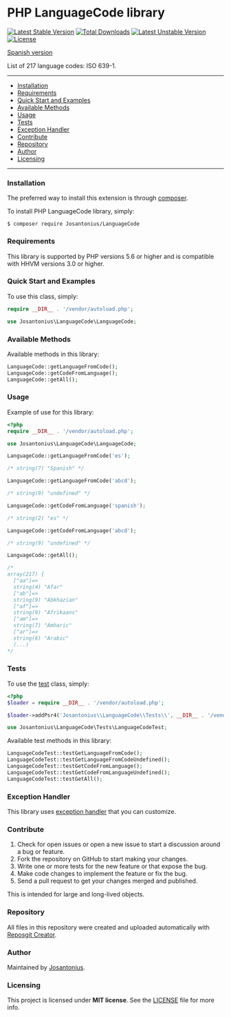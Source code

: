 # PHP LanguageCode library

[![Latest Stable Version](https://poser.pugx.org/josantonius/languagecode/v/stable)](https://packagist.org/packages/josantonius/languagecode) [![Total Downloads](https://poser.pugx.org/josantonius/languagecode/downloads)](https://packagist.org/packages/josantonius/languagecode) [![Latest Unstable Version](https://poser.pugx.org/josantonius/languagecode/v/unstable)](https://packagist.org/packages/josantonius/languagecode) [![License](https://poser.pugx.org/josantonius/languagecode/license)](https://packagist.org/packages/josantonius/languagecode)

[Spanish version](README-ES.md)

List of 217 language codes: ISO 639-1.

---

- [Installation](#installation)
- [Requirements](#requirements)
- [Quick Start and Examples](#quick-start-and-examples)
- [Available Methods](#available-methods)
- [Usage](#usage)
- [Tests](#tests)
- [Exception Handler](#exception-handler)
- [Contribute](#contribute)
- [Repository](#repository)
- [Author](#author)
- [Licensing](#licensing)

---

### Installation

The preferred way to install this extension is through [composer](http://getcomposer.org/download/).

To install PHP LanguageCode library, simply:

    $ composer require Josantonius/LanguageCode

### Requirements

This library is supported by PHP versions 5.6 or higher and is compatible with HHVM versions 3.0 or higher.

### Quick Start and Examples

To use this class, simply:

```php
require __DIR__ . '/vendor/autoload.php';

use Josantonius\LanguageCode\LanguageCode;
```
### Available Methods

Available methods in this library:

```php
LanguageCode::getLanguageFromCode();
LanguageCode::getCodeFromLanguage();
LanguageCode::getAll();
```
### Usage

Example of use for this library:

```php
<?php
require __DIR__ . '/vendor/autoload.php';

use Josantonius\LanguageCode\LanguageCode;

LanguageCode::getLanguageFromCode('es');

/* string(7) "Spanish" */

LanguageCode::getLanguageFromCode('abcd');

/* string(9) "undefined" */

LanguageCode::getCodeFromLanguage('spanish');

/* string(2) "es" */

LanguageCode::getCodeFromLanguage('abcd');

/* string(9) "undefined" */

LanguageCode::getAll();

/*
array(217) {
  ["aa"]=>
  string(4) "Afar"
  ["ab"]=>
  string(9) "Abkhazian"
  ["af"]=>
  string(9) "Afrikaans"
  ["am"]=>
  string(7) "Amharic"
  ["ar"]=>
  string(6) "Arabic"
  (...)
*/
```

### Tests 

To use the [test](tests) class, simply:

```php
<?php
$loader = require __DIR__ . '/vendor/autoload.php';

$loader->addPsr4('Josantonius\\LanguageCode\\Tests\\', __DIR__ . '/vendor/josantonius/languagecode/tests');

use Josantonius\LanguageCode\Tests\LanguageCodeTest;

```
Available test methods in this library:

```php
LanguageCodeTest::testGetLanguageFromCode();
LanguageCodeTest::testGetLanguageFromCodeUndefined();
LanguageCodeTest::testGetCodeFromLanguage();
LanguageCodeTest::testGetCodeFromLanguageUndefined();
LanguageCodeTest::testGetAll();
```

### Exception Handler

This library uses [exception handler](src/Exception) that you can customize.
### Contribute
1. Check for open issues or open a new issue to start a discussion around a bug or feature.
1. Fork the repository on GitHub to start making your changes.
1. Write one or more tests for the new feature or that expose the bug.
1. Make code changes to implement the feature or fix the bug.
1. Send a pull request to get your changes merged and published.

This is intended for large and long-lived objects.

### Repository

All files in this repository were created and uploaded automatically with [Reposgit Creator](https://github.com/Josantonius/BASH-Reposgit).

### Author

Maintained by [Josantonius](https://github.com/Josantonius/).

### Licensing

This project is licensed under **MIT license**. See the [LICENSE](LICENSE) file for more info.